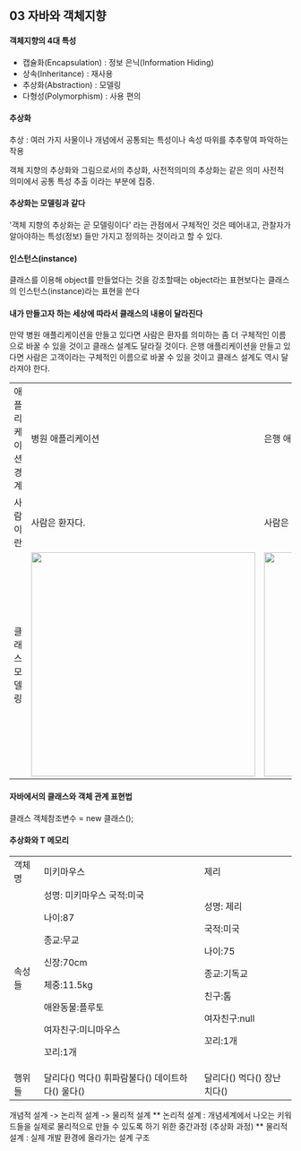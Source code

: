 ## 03 자바와 객체지향

#### 객체지향의 4대 특성

- 캡슐화(Encapsulation) : 정보 은닉(Information Hiding)
- 상속(Inheritance) : 재사용
- 추상화(Abstraction) : 모델링
- 다형성(Polymorphism) : 사용 편의

#### 추상화

추상 : 여러 가지 사물이나 개념에서 공통되는 특성이나 속성 따위를 추추랗여 파악하는 작용

객체 지향의 추상화와 그림으로서의 추상화, 사전적의미의 추상화는 같은 의미
사전적 의미에서 공통 특성 추출 이라는 부분에 집중.

#### 추상화는 모델링과 같다
'객체 지향의 추상화는 곧 모델링이다' 라는 관점에서 구체적인 것은 떼어내고, 관찰자가 알아야하는 특성(정보) 들만 가지고 정의하는 것이라고 할 수 있다.

#### 인스턴스(instance)

클래스를 이용해 object를 만들었다는 것을 강조할때는 object라는 표현보다는 클래스의 인스턴스(instance)라는 표현을 쓴다

#### 내가 만들고자 하는 세상에 따라서 클래스의 내용이 달라진다

만약 병원 애플리케이션을 만들고 있다면 사람은 환자를 의미하는 좀 더 구체적인 이름으로 바꿀 수 있을 것이고 클래스 설계도 달라질 것이다. 은행 애플리케이션을 만들고 있다면 사람은 고객이라는 구체적인 이름으로 바꿀 수 있을 것이고 클래스 설계도 역시 달라져야 한다.

<table>
<tr>
<td>애플리케이션 경계</td>
<td>병원 애플리케이션</td>
<td>은행 애플리케이션</td>
</tr>

<tr>
<td>사람이란 </td>
<td>사람은 환자다.</td>
<td>사람은 고객이다.</td>
</tr>

<tr>
<td>클래스 모델링</td>
<td>
  <img src = "https://github.com/user-attachments/assets/901056a5-8f52-407b-a6a7-42ea3aa4b9eb" width = "400" height = "auto" />
</td>
<td>
  <img src = "https://github.com/user-attachments/assets/9f86a777-60ce-44cb-8b55-7d06344275bd" width = "400" height = "auto" />
</td>
</tr>
</table>

#### 자바에서의 클래스와 객체 관계 표현법

클래스 객체참조변수 = new 클래스();

#### 추상화와 T 메모리

<table>
<tr>
<td>객체명</td>
<td>미키마우스</td>
<td>제리</td>
</tr>

<tr>
<td>속성들</td>
<td>성명: 미키마우스   
  국적:미국
  
  나이:87
  
  종교:무교
  
  신장:70cm
  
  체중:11.5kg
  
  애완동물:플루토
  
  여자친구:미니마우스
  
  꼬리:1개</td>
<td>성명: 제리
  
  국적:미국
  
  나이:75
  
  종교:기독교
  
  친구:톰
  
  여자친구:null
  
  꼬리:1개</td>
</tr>

<tr>
<td>행위들</td>
<td>
  달리다()   먹다()   휘파람불다()   데이트하다()   울다()
</td>
<td>
  달리다()   먹다()   장난치다()
</td>
</tr>
</table>

개념적 설계 -> 논리적 설계 -> 물리적 설계
** 논리적 설계 : 개념세계에서 나오는 키워드들을 실제로 물리적으로 만들 수 있도록 하기 위한 중간과정 (추상화 과정)
** 물리적 설계 : 실제 개발 환경에 올라가는 설계 구조

